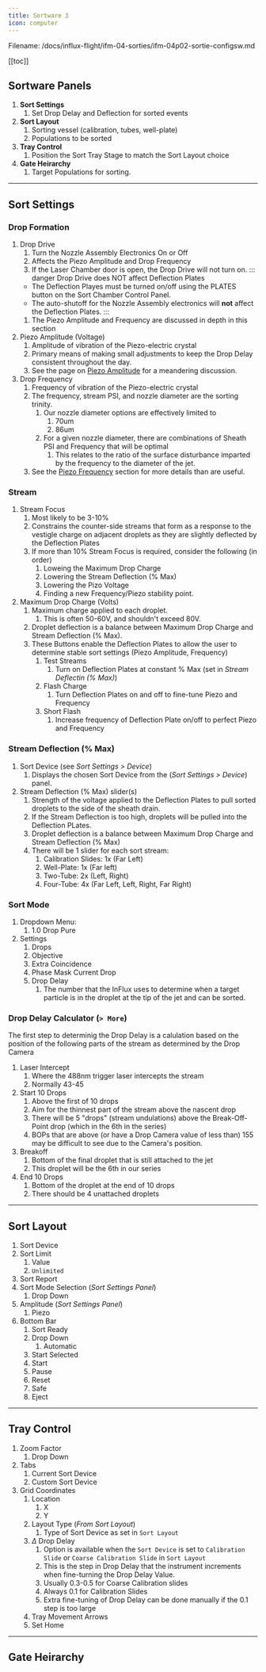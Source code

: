 ```yaml
---
title: Sortware 3
icon: computer
---
```


Filename: /docs/influx-flight/ifm-04-sorties/ifm-04p02-sortie-configsw.md

<!-- Reference Links -->
<!-- Page Links -->
[piezo-amp]: ./flight-sortie-piezo.md "Piezo Amplitude (V)"
[piezo-freq]: ./flight-sortie-frequency.md "Piezo Frquency (kHz)"
<!-- Image Links -->

<!-- End Ref Links -->


[[toc]]

## Sortware Panels

1.  **Sort Settings**
    1.  Set Drop Delay and Deflection for sorted events
2.  **Sort Layout**
    1.  Sorting vessel (calibration, tubes, well-plate)
    2.  Populations to be sorted
3.  **Tray Control**
    1.  Position the Sort Tray Stage to match the Sort Layout choice  
4.  **Gate Heirarchy**
    1.  Target Populations for sorting.

---

## Sort Settings

### Drop Formation

1.  Drop Drive
    1.  Turn the Nozzle Assembly Electronics On or Off
    2.  Affects the Piezo Amplitude and Drop Frequency
    3.  If the Laser Chamber door is open, the Drop Drive will not turn on.
    ::: danger Drop Drive does NOT affect Deflection Plates
    -   The Deflection Playes must be turned on/off using the PLATES button on the Sort Chamber Control Panel.
    -   The auto-shutoff for the Nozzle Assembly electronics will **not** affect the Deflection Plates. 
    :::
    1.  The Piezo Amplitude and Frequency are discussed in depth in this section
2.  Piezo Amplitude (Voltage)
    1.  Amplitude of vibration of the Piezo-electric crystal
    2.  Primary means of making small adjustments to keep the Drop Delay consistent throughout the day.
    3.  See the page on [Piezo Amplitude][piezo-amp] for a meandering discussion.
3.  Drop Frequency
    1.  Frequency of vibration of the Piezo-electric crystal
    2.  The frequency, stream PSI, and nozzle diameter are the sorting trinity.
        1.  Our nozzle diameter options are effectively limited to
            1.  70um
            2.  86um
        2.  For a given nozzle diameter, there are combinations of Sheath PSI and Frequency that will be optimal
            1.  This relates to the ratio of the surface disturbance imparted by the frequency to the diameter of the jet.
    3.  See the [Piezo Frequency][piezo-freq] section for more details than are useful.

### Stream

1.  Stream Focus
    1.  Most likely to be 3-10%
    2.  Constrains the counter-side streams that form as a response to the vestigle charge on adjacent droplets as they are slightly deflected by the Deflection Plates
    1.  If more than 10% Stream Focus is required, consider the following (in order)
        1.  Loweing the Maximum Drop Charge
        2.  Lowering the Stream Deflection (% Max)
        3.  Lowering the Pizo Voltage
        4.  Finding a new Frequency/Piezo stability point.
2.  Maximum Drop Charge (Volts)
    1.  Maximum charge applied to each droplet.
        1.  This is often 50-60V, and shouldn't exceed 80V.
    2.  Droplet deflection is a balance between Maximum Drop Charge and Stream Deflection (% Max).
    3.  These Buttons enable the Deflection Plates to allow the user to determine stable sort settings (Piezo Amplitude, Frequency)
        1.  Test Streams
            1.  Turn on Deflection Plates at constant % Max (set in *Stream Deflectin (% Max)*)
        2.  Flash Charge
            1.  Turn Deflection Plates on and off to fine-tune Piezo and Frequency
        3.  Short Flash
            1.  Increase frequency of Deflection Plate on/off to perfect Piezo and Frequency

### Stream Deflection (% Max)

1.  Sort Device (see *Sort Settings > Device*)
    1.  Displays the chosen Sort Device from the (*Sort Settings > Device*) panel.
2.  Stream Deflection (% Max) slider(s)
    1.  Strength of the voltage applied to the Deflection Plates to pull sorted droplets to the side of the sheath drain.
    2.  If the Stream Deflection is too high, droplets will be pulled into the Deflection PLates.
    3.  Droplet deflection is a balance between Maximum Drop Charge and Stream Deflection (% Max)
    4.  There will be 1 slider for each sort stream:
        1.  Calibration Slides: 1x (Far Left)
        2.  Well-Plate: 1x (Far left)
        3.  Two-Tube: 2x (Left, Right)
        4.  Four-Tube: 4x (Far Left, Left, Right, Far Right)


### Sort Mode

1.  Dropdown Menu:
    1.  1.0 Drop Pure
2.  Settings
    1.  Drops
    2.  Objective
    3.  Extra Coincidence
    4.  Phase Mask Current Drop
    5.  Drop Delay
        1.  The number that the InFlux uses to determine when a target particle is in the droplet at the tip of the jet and can be sorted.


### Drop Delay Calculator (`> More`)

The first step to determinig the Drop Delay is a calulation based on the position of the following parts of the stream as determined by the Drop Camera

1.  Laser Intercept
    1.  Where the 488nm trigger laser intercepts the stream
    2.  Normally 43-45
2.  Start 10 Drops
    1.  Above the first of 10 drops
    2.  Aim for the thinnest part of the stream above the nascent drop
    3.  There will be 5 "drops" (stream undulations) above the Break-Off-Point drop (which in the 6th in the series)
    4.  BOPs that are above (or have a Drop Camera value of less than) 155 may be difficult to see due to the Camera's position.
3.  Breakoff
    1.  Bottom of the final droplet that is still attached to the jet
    2.  This droplet will be the 6th in our series
4.  End 10 Drops
    1.  Bottom of the droplet at the end of 10 drops
    2.  There should be 4 unattached droplets

---

## Sort Layout

1.  Sort Device
2.  Sort Limit
    1.  Value
    2.  `Unlimited`
3.  Sort Report
4.  Sort Mode Selection (*Sort Settings Panel*)
    1.  Drop Down
5.  Amplitude (*Sort Settings Panel*)
    1.  Piezo
6.  Bottom Bar
    1.  Sort Ready
    2.  Drop Down
        1.  Automatic
    3.  Start Selected
    4.  Start
    5.  Pause
    6.  Reset
    7.  Safe
    8.  Eject

---

## Tray Control

1.  Zoom Factor
    1.  Drop Down
2.  Tabs
    1.  Current Sort Device
    2.  Custom Sort Device
3.  Grid Coordinates
    1.  Location
        1.  X
        2.  Y
    2.  Layout Type (*From Sort Layout*)
        1.  Type of Sort Device as set in `Sort Layout`
    3.  $\Delta$ Drop Delay
        1.  Option is available when the `Sort Device` is set to `Calibration Slide` or `Coarse Calibration Slide` in `Sort Layout`
        2.  This is the step in Drop Delay that the instrument increments when fine-turning the Drop Delay Value.
        3.  Usually 0.3-0.5 for Coarse Calibration slides
        4.  Always 0.1 for Calibration Slides
        5.  Extra fine-tuning of Drop Delay can be done manually if the 0.1 step is too large
    4.  Tray Movement Arrows
    5.  Set Home

---

## Gate Heirarchy


